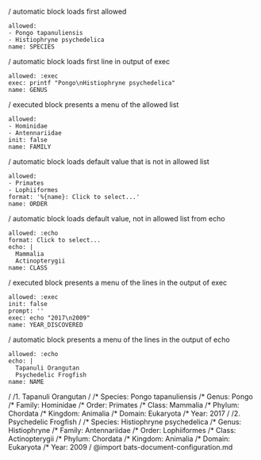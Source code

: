 / automatic block loads first allowed
```ux :[document_ux_SPECIES]
allowed:
- Pongo tapanuliensis
- Histiophryne psychedelica
name: SPECIES
```
/ automatic block loads first line in output of exec
```ux :[document_ux_GENUS]
allowed: :exec
exec: printf "Pongo\nHistiophryne psychedelica"
name: GENUS
```
/ executed block presents a menu of the allowed list
```ux :[FAMILY]
allowed:
- Hominidae
- Antennariidae
init: false
name: FAMILY
```
/ automatic block loads default value that is not in allowed list
```ux :[document_ux_ORDER]
allowed:
- Primates
- Lophiiformes
format: '%{name}: Click to select...'
name: ORDER
```
/ automatic block loads default value, not in allowed list from echo
```ux :[document_ux_CLASS]
allowed: :echo
format: Click to select...
echo: |
  Mammalia
  Actinopterygii
name: CLASS
```
/ executed block presents a menu of the lines in the output of exec
```ux :[YEAR_DISCOVERED]
allowed: :exec
init: false
prompt: ''
exec: echo "2017\n2009"
name: YEAR_DISCOVERED
```
/ automatic block presents a menu of the lines in the output of echo
```ux :[document_ux_NAME]
allowed: :echo
echo: |
  Tapanuli Orangutan
  Psychedelic Frogfish
name: NAME
```
/
/1. Tapanuli Orangutan
/
/* Species: Pongo tapanuliensis
/* Genus: Pongo
/* Family: Hominidae
/* Order: Primates
/* Class: Mammalia
/* Phylum: Chordata
/* Kingdom: Animalia
/* Domain: Eukaryota
/* Year: 2017
/
/2. Psychedelic Frogfish
/
/* Species: Histiophryne psychedelica
/* Genus: Histiophryne
/* Family: Antennariidae
/* Order: Lophiiformes
/* Class: Actinopterygii
/* Phylum: Chordata
/* Kingdom: Animalia
/* Domain: Eukaryota
/* Year: 2009
/
@import bats-document-configuration.md